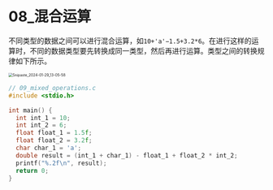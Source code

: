 # 08_混合运算

不同类型的数据之间可以进行混合运算，如`10+'a'−1.5+3.2*6`。在进行这样的运算时，不同的数据类型要先转换成同一类型，然后再进行运算。类型之间的转换规律如下所示。

<img src="https://cdn.jsdelivr.net/gh/ZL85/ImageBed@main//202401291311519.png" alt="Snipaste_2024-01-29_13-05-58" style="zoom:50%;" />

```C
// 09_mixed_operations.c
#include <stdio.h>

int main() {
  int int_1 = 10;
  int int_2 = 6;
  float float_1 = 1.5f;
  float float_2 = 3.2f;
  char char_1 = 'a';
  double result = (int_1 + char_1) - float_1 + float_2 * int_2;
  printf("%.2f\n", result);
  return 0;
}
```

